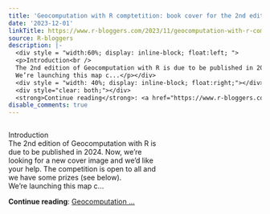 ```yaml
---
title: 'Geocomputation with R comptetition: book cover for the 2nd edition'
date: '2023-12-01'
linkTitle: https://www.r-bloggers.com/2023/11/geocomputation-with-r-comptetition-book-cover-for-the-2nd-edition/
source: R-bloggers
description: |-
  <div style = "width:60%; display: inline-block; float:left; ">
  <p>Introduction<br />
  The 2nd edition of Geocomputation with R is due to be published in 2024. Now, we’re looking for a new cover image and we’d like your help. The competition is open to all and we have some prizes (see below).<br />
  We’re launching this map c...</p></div>
  <div style = "width: 40%; display: inline-block; float:right;"></div>
  <div style="clear: both;"></div>
  <strong>Continue reading</strong>: <a href="https://www.r-bloggers.com/2023/11/geocomputation-with-r-comptetition-book-cover-for-the-2nd-edition/">Geocomputation ...
disable_comments: true
---
```

<div style = "width:60%; display: inline-block; float:left; ">
<p>Introduction<br />
The 2nd edition of Geocomputation with R is due to be published in 2024. Now, we’re looking for a new cover image and we’d like your help. The competition is open to all and we have some prizes (see below).<br />
We’re launching this map c...</p></div>
<div style = "width: 40%; display: inline-block; float:right;"></div>
<div style="clear: both;"></div>
<strong>Continue reading</strong>: <a href="https://www.r-bloggers.com/2023/11/geocomputation-with-r-comptetition-book-cover-for-the-2nd-edition/">Geocomputation ...
